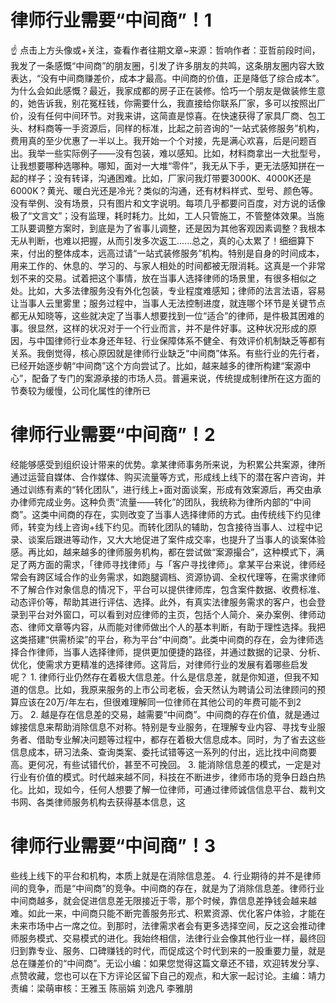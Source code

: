 # 律师行业需要“中间商”！1

☝ 点击上方头像或+关注，查看作者往期文章~来源：哲响作者：亚哲前段时间，我发了一条感慨“中间商”的朋友圈，引发了许多朋友的共鸣，这条朋友圈内容大致表达，“没有中间商赚差价，成本才最高。中间商的价值，正是降低了综合成本”。为什么会如此感慨？最近，我家成都的房子正在装修。恰巧一个朋友是做装修生意的，她告诉我，别花冤枉钱，你需要什么，我直接给你联系厂家，多可以按照出厂价，没有任何中间环节。对我来讲，这简直是惊喜。在快速获得了家具厂商、包工头、材料商等一手资源后，同样的标准，比起之前咨询的“一站式装修服务”机构，费用真的至少优惠了一半以上。我开始一个个对接，先是满心欢喜，后是问题百出。我举一些实际例子——没有包装，难以感知。比如，材料商拿出一大批型号，让我想要哪种选哪种。哪知，面对一大堆“零件”，我无从下手，更无法感知拼在一起的样子；没有转译，沟通困难。比如，厂家问我灯带要3000K、4000K还是6000K？黄光、暖白光还是冷光？类似的沟通，还有材料样式、型号、颜色等。没有举例、没有场景，只有图片和文字说明。每项几乎都要问百度，对方说的话像极了“文言文”；没有监理，耗时耗力。比如，工人只管施工，不管整体效果。当施工队要调整方案时，到底是为了省事儿调整，还是因为其他客观因素调整？我根本无从判断，也难以把握，从而引发多次返工......总之，真的心太累了！细细算下来，付出的整体成本，远高过请“一站式装修服务”机构。特别是自身的时间成本，用来工作的、休息的、学习的、与家人相处的时间都被无限消耗。这真是一个非常划不来的交易。试着把这个事情，放在当事人选择律师的场景里，有很多相似之处。比如，大多法律服务没有外化包装，专业程度难感知；律师的法言法语，容易让当事人云里雾里；服务过程中，当事人无法控制进度，就连哪个环节是关键节点都无从知晓等，这些就决定了当事人想要找到一位“适合”的律师，是件极其困难的事。很显然，这样的状况对于一个行业而言，并不是件好事。这种状况形成的原因，与中国律师行业本身还年轻、行业保障体系不健全、有效评价机制缺乏等都有关系。我倒觉得，核心原因就是律师行业缺乏“中间商”体系。有些行业的先行者，已经开始逐步朝“中间商”这个方向尝试了。比如，越来越多的律所构建“案源中心”，配备了专门的案源承接的市场人员。普遍来说，传统提成制律所在这方面的节奏较为缓慢，公司化属性的律所已

# 律师行业需要“中间商”！2

经能够感受到组织设计带来的优势。拿某律师事务所来说，为积累公共案源，律所通过运营自媒体、合作媒体、购买流量等方式，形成线上线下的潜在客户咨询，并通过训练有素的“转化团队”，进行线上+面对面谈案，形成有效案源后，再交由承办律师完成业务。这种负责“流量——转化”的团队，我统称为律所内部的“中间商”。这类中间商的存在，实则改变了当事人选择律师的方式。由传统线下约见律师，转变为线上咨询+线下约见。而转化团队的辅助，包含接待当事人、过程中记录、谈案后跟进等动作，又大大地促进了案件成交率，也提升了当事人的谈案体验感。再比如，越来越多的律师服务机构，都在尝试做“案源撮合”，这种模式下，满足了两方面的需求，「律师寻找律师」与「客户寻找律师」。拿某平台来说，律师经常会有跨区域合作的业务需求，如跑腿调档、资源协调、全权代理等，在需求律师不了解合作对象信息的情况下，平台可以提供律师库，包含案件数据、收费标准、动态评价等，帮助其进行评估、选择。此外，有真实法律服务需求的客户，也会登录到平台对外窗口，可以看到对应律师的主页，包括个人简介、亲办案例、律师动态、律师文章等内容，从而能对律师做出个人的基本判断，有助于理性选择。我把这类搭建“供需桥梁”的平台，称为平台“中间商”。此类中间商的存在，会为律师选择合作律师，当事人选择律师，提供更加便捷的路径，并通过数据的记录、分析、优化，使需求方更精准的选择律师。这背后，对律师行业的发展有着哪些启发呢？ 1. 律师行业仍然存在着极大信息差。什么是信息差，就是你知道，但我不知道的信息。比如，我原来服务的上市公司老板，会天然认为聘请公司法律顾问的预算应该在20万/年左右，但很难理解同一位律师在其他公司的年费可能不到2万。 2. 越是存在信息差的交易，越需要“中间商”。中间商的存在价值，就是通过嫁接信息来帮助消除信息不对称。特别是专业服务，在理解专业内容、寻找专业服务者、借助专业解决问题等过程中，都存在着极大信息成本。同时，为了省去这些信息成本，研习法条、查询类案、委托试错等这一系列的付出，远比找中间商要高。更何况，有些试错代价，甚至不可挽回。 3. 能消除信息差的模式，一定是对行业有价值的模式。时代越来越不同，科技在不断进步，律师市场的竞争日趋白热化。比如，现如今，任何人想要了解一位律师，可通过律师诚信信息平台、裁判文书网、各类律师服务机构去获得基本信息，这

# 律师行业需要“中间商”！3

些线上线下的平台和机构，本质上就是在消除信息差。 4. 行业期待的并不是律师间的竞争，而是“中间商”的竞争。中间商的存在，就是为了消除信息差。律师行业中间商越多，就会促进信息差无限接近于零，那个时候，靠信息差挣钱会越来越难。如此一来，中间商只能不断完善服务形式、积累资源、优化客户体验，才能在未来市场中占一席之位。到那时，法律需求者会有更多选择空间，反之这会推动律师服务模式、交易模式的进化。我始终相信，法律行业会像其他行业一样，最终回归到靠专业、服务、口碑赚钱的时代，而促成这个时代到来的一股重要力量，就是总在赚差价的“中间商”。无讼小编：如果您觉得这篇文章还不错，欢迎转发分享、点赞收藏，您也可以在下方评论区留下自己的观点，和大家一起讨论。主编：靖力责编：梁萌审核：王雅玉 陈丽娟 刘逸凡 李雅朋


